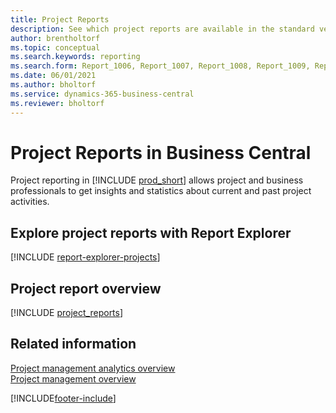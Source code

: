 ```yaml
---
title: Project Reports
description: See which project reports are available in the standard version of Business Central so that you can keep track of your business.
author: brentholtorf
ms.topic: conceptual
ms.search.keywords: reporting
ms.search.form: Report_1006, Report_1007, Report_1008, Report_1009, Report_1010, Report_1011, Report_1012, Report_1013, Report_1014, Report_1015, Report_1101, Report_1103, Report_1105, Report_1106, Report_1107
ms.date: 06/01/2021
ms.author: bholtorf
ms.service: dynamics-365-business-central
ms.reviewer: bholtorf
---
```


# Project Reports in Business Central

Project reporting in [!INCLUDE [prod_short](includes/prod_short.md)] allows project and business professionals to get insights and statistics about current and past project activities.  

## Explore project reports with Report Explorer

[!INCLUDE [report-explorer-projects](includes/report-explorer-projects.md)] 

## Project report overview

[!INCLUDE [project_reports](includes/project-reports-include.md)]

## Related information

[Project management analytics overview](projects-analytics-overview.md)  
[Project management overview](projects-manage-projects.md)  

[!INCLUDE[footer-include](includes/footer-banner.md)]
